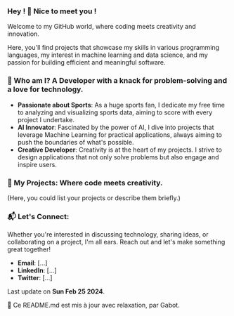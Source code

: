 ### Hey ! 👋 Nice to meet you !

Welcome to my GitHub world, where coding meets creativity and innovation.

Here, you'll find projects that showcase my skills in various programming languages, my interest in machine learning and data science, and my passion for building efficient and meaningful software.

### 🧠 Who am I? A Developer with a knack for problem-solving and a love for technology.

- **Passionate about Sports**: As a huge sports fan, I dedicate my free time to analyzing and visualizing sports data, aiming to score with every project I undertake.
- **AI Innovator**: Fascinated by the power of AI, I dive into projects that leverage Machine Learning for practical applications, always aiming to push the boundaries of what's possible.
- **Creative Developer**: Creativity is at the heart of my projects. I strive to design applications that not only solve problems but also engage and inspire users.

### 🚀 My Projects: Where code meets creativity.

(Here, you could list your projects or describe them briefly.)

### 📬 Let's Connect:

Whether you're interested in discussing technology, sharing ideas, or collaborating on a project, I'm all ears. Reach out and let's make something great together!

- **Email**: [...]
- **LinkedIn**: [...]
- **Twitter**: [...]

Last update on **Sun Feb 25 2024**.

🤖 Ce README.md est mis à jour avec relaxation, par Gabot.
